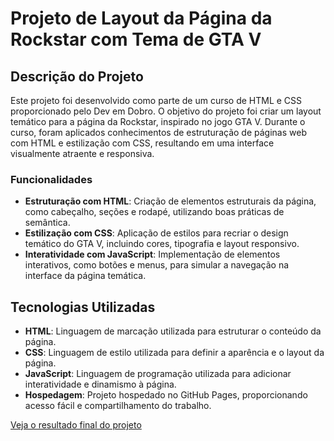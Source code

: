 # Projeto de Layout da Página da Rockstar com Tema de GTA V

## Descrição do Projeto

Este projeto foi desenvolvido como parte de um curso de HTML e CSS proporcionado pelo Dev em Dobro. 
O objetivo do projeto foi criar um layout temático para a página da Rockstar, inspirado no jogo GTA V. 
Durante o curso, foram aplicados conhecimentos de estruturação de páginas web com HTML e estilização com CSS, 
resultando em uma interface visualmente atraente e responsiva.

### Funcionalidades

- **Estruturação com HTML**: Criação de elementos estruturais da página, como cabeçalho, seções e rodapé, utilizando boas práticas de semântica.
- **Estilização com CSS**: Aplicação de estilos para recriar o design temático do GTA V, incluindo cores, tipografia e layout responsivo.
- **Interatividade com JavaScript**: Implementação de elementos interativos, como botões e menus, para simular a navegação na interface da página temática.

## Tecnologias Utilizadas

- **HTML**: Linguagem de marcação utilizada para estruturar o conteúdo da página.
- **CSS**: Linguagem de estilo utilizada para definir a aparência e o layout da página.
- **JavaScript**: Linguagem de programação utilizada para adicionar interatividade e dinamismo à página.
- **Hospedagem**: Projeto hospedado no GitHub Pages, proporcionando acesso fácil e compartilhamento do trabalho.

<a href="https://stenioeric.github.io/projeto-gta-v/#home" target="_blank">Veja o resultado final do projeto</a>
